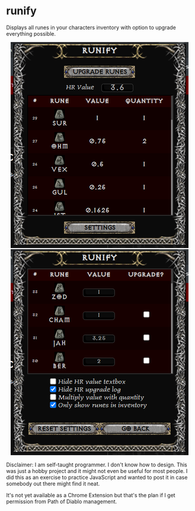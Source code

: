 # runify
Displays all runes in your characters inventory with option to upgrade everything possible.
<p align="center">
  <img src="images/pod_screenshot1.png"><img src="images/pod_screenshot2.png">
</p>

Disclaimer: I am self-taught programmer. I don't know how to design. This was just a hobby project and it might not
even be useful for most people. I did this as an exercise to practice JavaScript and wanted to post it in case somebody
out there might find it neat.

It's not yet available as a Chrome Extension but that's the plan if I get permission from Path of Diablo management.
